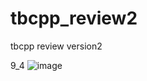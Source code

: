 # tbcpp_review2
tbcpp review version2

9_4
![image](https://user-images.githubusercontent.com/59910227/72497011-bd32c300-386e-11ea-8cd7-a0f115cc6806.png)

